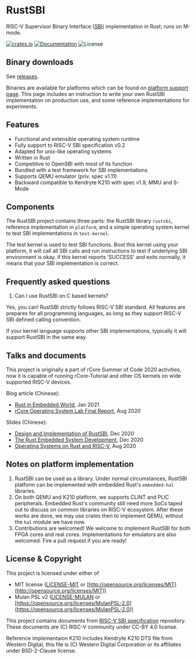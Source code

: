 # RustSBI

RISC-V Supervisor Binary Interface ([SBI](https://github.com/riscv/riscv-sbi-doc/)) implementation in Rust; runs on M-mode.

[![crates.io](https://img.shields.io/crates/v/rustsbi.svg)](https://crates.io/crates/rustsbi)
[![Documentation](https://docs.rs/rustsbi/badge.svg)](https://docs.rs/rustsbi)
![License](https://img.shields.io/crates/l/rustsbi.svg)

## Binary downloads

See [releases](https://github.com/luojia65/rustsbi/releases).

Binaries are available for platforms which can be found on
[platform support page](https://github.com/luojia65/rustsbi/tree/master/platform).
This page includes an instruction to write your own RustSBI implementation on production use,
and some reference implementations for experiments.

## Features

- Functional and extensible operating system runtime
- Fully support to RISC-V SBI specification v0.2
- Adapted for unix-like operating systems
- Written in Rust
- Competitive to OpenSBI with most of its function
- Bundled with a test framework for SBI implementations
- Supports QEMU emulator (priv. spec v1.11)
- Backward compatible to Kendryte K210 with spec v1.9, MMU and S-Mode

## Components

The RustSBI project contains three parts: the RustSBI library `rustsbi`, reference implementation
in `platform`, and a simple operating system kernel to test SBI implementations in `test-kernel`.

The test kernel is used to test SBI functions. Boot this kernel using your platform,
it will call all SBI calls and run instructions to test if underlying SBI environment is okay.
if this kernel reports 'SUCCESS' and exits normally, it means that your SBI implementation is correct.

## Frequently asked questions

1. Can I use RustSBI on C based kernels?

Yes, you can! RustSBI strictly follows RISC-V SBI standard. All features are prepares for all programming languages,
as long as they support RISC-V SBI defined calling convention. 

If your kernel language supports other SBI implementations, typically it will support RustSBI in the same way.

## Talks and documents

This project is originally a part of rCore Summer of Code 2020 activities, now it is
capable of running rCore-Tutorial and other OS kernels on wide supported RISC-V devices.

Blog article (Chinese):

- [Rust in Embedded World](https://www.yuque.com/chaosbot/rust_magazine_2021/biydon), Jan 2021
- [rCore Operating System Lab Final Report](https://github.com/luojia65/rcore-os-blog/blob/master/source/_posts/os-report-final-luojia65.md), Aug 2020

Slides (Chinese):

- [Design and Implementation of RustSBI](https://github.com/luojia65/DailySchedule/blob/master/2020-slides/RustSBI%E7%9A%84%E8%AE%BE%E8%AE%A1%E4%B8%8E%E5%AE%9E%E7%8E%B0.pdf), Dec 2020
- [The Rust Embedded System Development](https://github.com/luojia65/DailySchedule/blob/master/2020-slides/Rust%E5%B5%8C%E5%85%A5%E5%BC%8F%E5%BC%80%E5%8F%91.pdf), Dec 2020
- [Operating Systems on Rust and RISC-V](https://github.com/luojia65/DailySchedule/blob/master/2020-slides/Rust%E8%AF%AD%E8%A8%80%E4%B8%8ERISC-V%E6%93%8D%E4%BD%9C%E7%B3%BB%E7%BB%9F.pdf), Aug 2020

## Notes on platform implementation

1. RustSBI can be used as a library. Under normal circumstances, RustSBI platform can be implemented
   with embedded Rust's `embedded-hal` libraries.
2. On both QEMU and K210 platform, we supports CLINT and PLIC peripherals. Embedded Rust's community
   still need more SoCs taped out to discuss on common libraries on RISC-V ecosystem. After these works
   are done, we may use crates then to implement QEMU, without the `hal` module we have now.
3. Contributions are welcomed! We welcome to implement RustSBI for both FPGA cores and real cores.
   Implementations for emulators are also welcomed. Fire a pull request if you are ready!

## License & Copyright

This project is licensed under either of

- MIT license ([LICENSE-MIT](LICENSE-MIT) or [http://opensource.org/licenses/MIT](http://opensource.org/licenses/MIT))
- Mulan PSL v2 ([LICENSE-MULAN](LICENSE-MULAN) or [https://opensource.org/licenses/MulanPSL-2.0](https://opensource.org/licenses/MulanPSL-2.0))

This project contains documents from [RISC-V SBI specification](https://github.com/riscv/riscv-sbi-doc)
repository. These documents are (C) RISC-V community under CC-BY 4.0 license.

Reference implementaion K210 includes Kendryte K210 DTS file from Western Digital, this file is
(C) Western Digital Corporation or its affiliates under BSD-2-Clause license.
